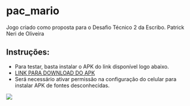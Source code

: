 # pac_mario

Jogo criado como proposta para o Desafio Técnico 2 da Escribo.
Patrick Neri de Oliveira

## Instruções:
- Para testar, basta instalar o APK do link disponível logo abaixo.
- [LINK PARA DOWNLOAD DO APK](https://drive.google.com/file/d/1bpGpl9CyOPfxkiCHLIjZMjv6NSKEUlhH/view?usp=sharing)
- Será necessário ativar permissão na configuração do celular para instalar APK de fontes desconhecidas.

![](https://drive.google.com/file/d/1yKs50zTyyYgTii3iAvfqHG-iLRcoDXOO/view?usp=sharing)
